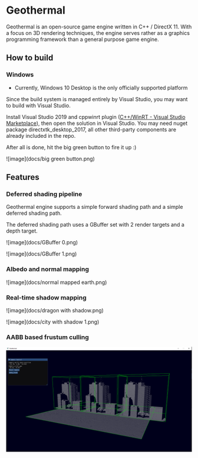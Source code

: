 # Geothermal

Geothermal is an open-source game engine written in C++ / DirectX 11. With a focus on 3D rendering techniques, the engine serves rather as a graphics programming framework than a general purpose game engine.

## How to build

### Windows

- Currently, Windows 10 Desktop is the only officially supported platform

Since the build system is managed entirely by Visual Studio, you may want to build with Visual Studio.

Install Visual Studio 2019 and cppwinrt plugin ([C++/WinRT - Visual Studio Marketplace](https://marketplace.visualstudio.com/items?itemName=CppWinRTTeam.cppwinrt101804264)), then open the solution in Visual Studio. You may need nuget package directxtk_desktop_2017, all other third-party components are already included in the repo.

After all is done, hit the big green button to fire it up :)

![image](docs/big green button.png)

## Features

### Deferred shading pipeline

Geothermal engine supports a simple forward shading path and a simple deferred shading path.

The deferred shading path uses a GBuffer set with 2 render targets and a depth target.

![image](docs/GBuffer 0.png)

![image](docs/GBuffer 1.png)



### Albedo and normal mapping

![image](docs/normal mapped earth.png)



### Real-time shadow mapping

![image](docs/dragon with shadow.png)

![image](docs/city with shadow 1.png)



### AABB based frustum culling

![image](docs/AABB.png)
